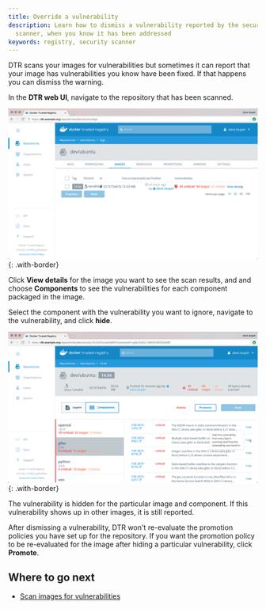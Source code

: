 ```yaml
---
title: Override a vulnerability
description: Learn how to dismiss a vulnerability reported by the security
  scanner, when you know it has been addressed
keywords: registry, security scanner
---
```


DTR scans your images for vulnerabilities but sometimes it can report that
your image has vulnerabilities you know have been fixed. If that happens you
can dismiss the warning.

In the **DTR web UI**, navigate to the repository that has been scanned.

![Tag list](../../images/override-vulnerability-1.png){: .with-border}

Click **View details** for the image you want to see the scan results, and
and choose **Components** to see the vulnerabilities for each component packaged
in the image.

Select the component with the vulnerability you want to ignore, navigate to the
vulnerability, and click **hide**.

![Vulnerability list](../../images/override-vulnerability-2.png){: .with-border}

The vulnerability is hidden for the particular image and component. If this
vulnerability shows up in other images, it is still reported.

After dismissing a vulnerability, DTR won't re-evaluate the promotion policies
you have set up for the repository.
If you want the promotion policy to be re-evaluated for the image after hiding
a particular vulnerability, click **Promote**.

## Where to go next

* [Scan images for vulnerabilities](scan-images-for-vulnerabilities.md)
